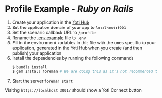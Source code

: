 # Profile Example - _Ruby on Rails_

1. Create your application in the [Yoti Hub](https://hub.yoti.com)
1. Set the application domain of your app to `localhost:3001`
1. Set the scenario callback URL to `/profile`
1. Rename the [.env.example](examples/rails/.env.example) file to `.env` 
1. Fill in the environment variables in this file with the ones specific to your application, generated in the Yoti Hub when you create (and then publish) your application
1. Install the dependencies by running the following commands
    ```ruby
    $ bundle install
    $ gem install foreman # We are doing this as it's not recommended to include foreman in your Gemfile
    ```
1. Start the server `foreman start`

Visiting `https://localhost:3001/` should show a Yoti Connect button
